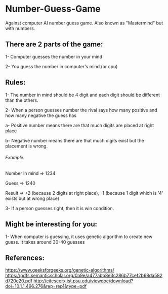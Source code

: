 # Number-Guess-Game
Against computer AI number guess game. Also known as "Mastermind" but with numbers.

## There are 2 parts of the game:

1- Computer guesses the number in your mind

2- You guess the number in computer's mind (or cpu)

## Rules:

1- The number in mind should be 4 digit and each digit should be different than the others.

2- When a person guesses number the rival says how many positive and how many negative the guess has

  a- Positive number means there are that much digits are placed at right place
  
  b- Negative number means there are that much digits exist but the placement is wrong.
  
  ###### Example: 
  
  Number in mind => 1234
  
  Guess => 1240
  
  Result => +2 (because 2 digits at right place), -1 (because 1 digit which is '4' exists but at wrong place)
  
3- If a person guesses right, then it is win condition.

## Might be interesting for you:

1- When computer is guessing, it uses genetic algorithm to create new guess. It takes around 30-40 guesses

## References:
https://www.geeksforgeeks.org/genetic-algorithms/
https://pdfs.semanticscholar.org/0a9e/a477abb8e3c286b77cef2b68da582d720e20.pdf
http://citeseerx.ist.psu.edu/viewdoc/download?doi=10.1.1.496.276&rep=rep1&type=pdf
